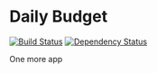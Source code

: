 # Daily Budget

[![Build Status](https://travis-ci.org/azat-io/dailybudget.svg?branch=master)](https://travis-ci.org/azat-io/dailybudget)
[![Dependency Status](https://gemnasium.com/badges/github.com/azat-io/dailybudget.svg)](https://gemnasium.com/github.com/azat-io/dailybudget)

One more app
